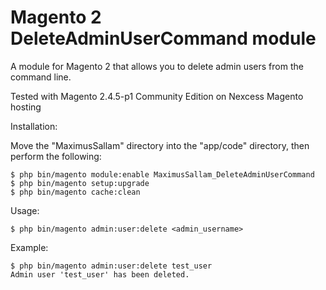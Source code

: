 # Magento 2 DeleteAdminUserCommand module

A module for Magento 2 that allows you to delete admin users from the command line.

Tested with Magento 2.4.5-p1 Community Edition on Nexcess Magento hosting

Installation:

Move the "MaximusSallam" directory into the "app/code" directory, then perform the following:
```
$ php bin/magento module:enable MaximusSallam_DeleteAdminUserCommand
$ php bin/magento setup:upgrade
$ php bin/magento cache:clean
```
Usage:
```
$ php bin/magento admin:user:delete <admin_username>
```
Example: 
```
$ php bin/magento admin:user:delete test_user
Admin user 'test_user' has been deleted.
```
